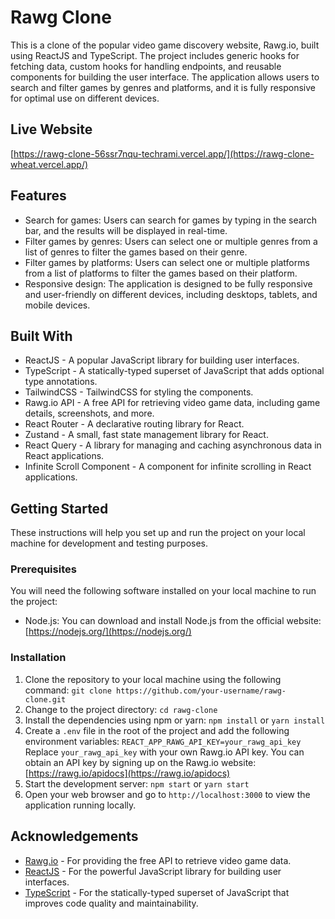 # Rawg Clone

This is a clone of the popular video game discovery website, Rawg.io, built using ReactJS and TypeScript. The project includes generic hooks for fetching data, custom hooks for handling endpoints, and reusable components for building the user interface. The application allows users to search and filter games by genres and platforms, and it is fully responsive for optimal use on different devices.

## Live Website

[https://rawg-clone-56ssr7nqu-techrami.vercel.app/](https://rawg-clone-wheat.vercel.app/)

## Features

- Search for games: Users can search for games by typing in the search bar, and the results will be displayed in real-time.
- Filter games by genres: Users can select one or multiple genres from a list of genres to filter the games based on their genre.
- Filter games by platforms: Users can select one or multiple platforms from a list of platforms to filter the games based on their platform.
- Responsive design: The application is designed to be fully responsive and user-friendly on different devices, including desktops, tablets, and mobile devices.

## Built With

- ReactJS - A popular JavaScript library for building user interfaces.
- TypeScript - A statically-typed superset of JavaScript that adds optional type annotations.
- TailwindCSS - TailwindCSS for styling the components.
- Rawg.io API - A free API for retrieving video game data, including game details, screenshots, and more.
- React Router - A declarative routing library for React.
- Zustand - A small, fast state management library for React.
- React Query - A library for managing and caching asynchronous data in React applications.
- Infinite Scroll Component - A component for infinite scrolling in React applications.

## Getting Started

These instructions will help you set up and run the project on your local machine for development and testing purposes.

### Prerequisites

You will need the following software installed on your local machine to run the project:

- Node.js: You can download and install Node.js from the official website: [https://nodejs.org/](https://nodejs.org/)

### Installation

1. Clone the repository to your local machine using the following command: `git clone https://github.com/your-username/rawg-clone.git`
2. Change to the project directory: `cd rawg-clone`
3. Install the dependencies using npm or yarn: `npm install` or `yarn install`
4. Create a `.env` file in the root of the project and add the following environment variables: `REACT_APP_RAWG_API_KEY=your_rawg_api_key`
Replace `your_rawg_api_key` with your own Rawg.io API key. You can obtain an API key by signing up on the Rawg.io website: [https://rawg.io/apidocs](https://rawg.io/apidocs)
5. Start the development server: `npm start` or `yarn start`
6. Open your web browser and go to `http://localhost:3000` to view the application running locally.

## Acknowledgements

- [Rawg.io](https://rawg.io/) - For providing the free API to retrieve video game data.
- [ReactJS](https://reactjs.org/) - For the powerful JavaScript library for building user interfaces.
- [TypeScript](https://www.typescriptlang.org/) - For the statically-typed superset of JavaScript that improves code quality and maintainability.
